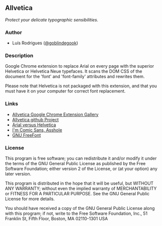 ## Allvetica

*Protect your delicate typographic sensibilities.*

### Author

* Lu&iacute;s Rodrigues ([@goblindegook](http://twitter.com/goblindegook/))

### Description

Google Chrome extension to replace Arial on every page with the superior Helvetica or Helvetica Neue typefaces. It scans the DOM CSS of the document for the 'font' and 'font-family' attributes and rewrites them.

Please note that Helvetica is not packaged with this extension, and that you must have it on your computer for correct font replacement.

### Links

* [Allvetica Google Chrome Extension Gallery](https://chrome.google.com/extensions/detail/acgbckcjlpneapibaifnhpjnnakijihm)
* [Allvetica github Project](http://github.com/goblindegook/Allvetica)
* [Arial versus Helvetica](http://www.ilovetypography.com/2007/10/06/arial-versus-helvetica/)
* [I'm Comic Sans, Asshole](http://www.mcsweeneys.net/links/monologues/15comicsans.html)
* [GNU FreeFont](http://www.gnu.org/software/freefont/)

### License

This program is free software; you can redistribute it and/or modify it under the terms of the GNU General Public License as published by the Free Software Foundation; either version 2 of the License, or (at your option) any later version.

This program is distributed in the hope that it will be useful, but WITHOUT ANY WARRANTY; without even the implied warranty of MERCHANTABILITY or FITNESS FOR A PARTICULAR PURPOSE. See the GNU General Public License for more details.

You should have received a copy of the GNU General Public License along with this program; if not, write to the Free Software Foundation, Inc., 51 Franklin St, Fifth Floor, Boston, MA 02110-1301 USA